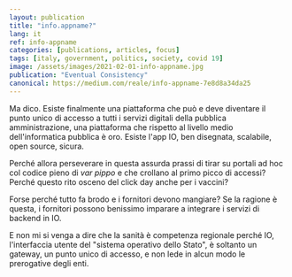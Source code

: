 ```yaml
---
layout: publication
title: "info.appname?"
lang: it
ref: info-appname
categories: [publications, articles, focus]
tags: [italy, government, politics, society, covid 19]
image: /assets/images/2021-02-01-info-appname.jpg
publication: "Eventual Consistency"
canonical: https://medium.com/reale/info-appname-7e8d8a34da25
---
```


Ma dico. Esiste finalmente una piattaforma che può e deve diventare il punto unico di accesso a tutti i servizi digitali della pubblica amministrazione, una piattaforma che rispetto al livello medio dell'informatica pubblica è oro. Esiste l'app IO, ben disegnata, scalabile, open source, sicura.

Perché allora perseverare in questa assurda prassi di tirar su portali ad hoc col codice pieno di *var pippo* e che crollano al primo picco di accessi? Perché questo rito osceno del click day anche per i vaccini?

Forse perché tutto fa brodo e i fornitori devono mangiare? Se la ragione è questa, i fornitori possono benissimo imparare a integrare i servizi di backend in IO.

E non mi si venga a dire che la sanità è competenza regionale perché IO, l'interfaccia utente del "sistema operativo dello Stato", è soltanto un gateway, un punto unico di accesso, e non lede in alcun modo le prerogative degli enti.
